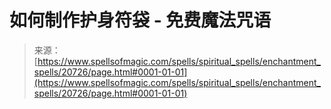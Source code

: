 <!--yml

category: 未分类

date: 2024-06-12 19:03:46

-->

# 如何制作护身符袋 - 免费魔法咒语

> 来源：[https://www.spellsofmagic.com/spells/spiritual_spells/enchantment_spells/20726/page.html#0001-01-01](https://www.spellsofmagic.com/spells/spiritual_spells/enchantment_spells/20726/page.html#0001-01-01)
